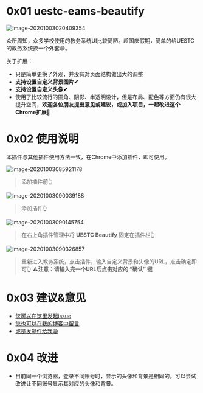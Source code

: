 # 0x01 uestc-eams-beautify
![image-20201003020409354](https://shaun.oss-cn-beijing.aliyuncs.com/typora/image-20201003020409354.png/watermark)

众所周知，众多学校使用的教务系统UI比较简陋。趁国庆假期，简单的给UESTC的教务系统换一个外套😅。

关于扩展：

* 只是简单更换了外观，并没有对页面结构做出大的调整
* **支持设置自定义背景图片✔**
* **支持设置自定义头像✔**
* 使用了比较流行的圆角、阴影、半透明设计，但是布局、配色等方面仍有很大提升空间，**欢迎各位朋友提出意见或建议，或加入项目，一起改进这个Chrome扩展💪**

# 0x02 使用说明

本插件与其他插件使用方法一致，在Chrome中添加插件，即可使用。

![image-20201003085921178](https://shaun.oss-cn-beijing.aliyuncs.com/typora/image-20201003085921178.png/watermark)

> 添加插件前👆

![image-20201003090039188](https://shaun.oss-cn-beijing.aliyuncs.com/typora/image-20201003090039188.png/watermark)

> 添加插件👆

![image-20201003090145754](https://shaun.oss-cn-beijing.aliyuncs.com/typora/image-20201003090145754.png/watermark)

> 在右上角插件管理中将 **UESTC Beautify** 固定在插件栏👆

![image-20201003090326857](https://shaun.oss-cn-beijing.aliyuncs.com/typora/image-20201003090326857.png/watermark)

> 重新进入教务系统，点击插件，输入自定义背景和头像的URL，点击确定即可👆
> ⚠**注意：请输入完一个URL后点击对应的 “确认” 键**

# 0x03 建议&意见

* [您可以在这里发起issue](https://github.com/shaunyoung-11/uestc-eams-beautify/issues)
* [您也可以在我的博客中留言](https://shaunyoung.cn/archives/79/)
* [或是发邮件给我😁](mailto:shaunyoung11@163.com)

# 0x04 改进

* 目前同一个浏览器，登录不同账号时，显示的头像和背景是相同的。可以尝试改进让不同账号显示其对应的头像和背景。
